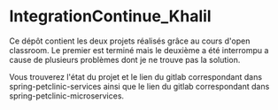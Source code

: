 # IntegrationContinue_Khalil

Ce dépôt contient les deux projets réalisés grâce au cours d'open classroom. Le premier est terminé mais le deuxième a été interrompu a cause de plusieurs problèmes dont je ne trouve pas la solution.

Vous trouverez l'état du projet et le lien du gitlab correspondant dans spring-petclinic-services ainsi que le lien du gitlab correspondant dans spring-petclinic-microservices.
